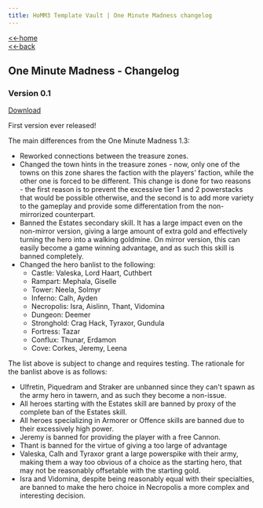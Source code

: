 ```yaml
---
title: HoMM3 Template Vault | One Minute Madness changelog
---
```


[<<-home](../..)  
[<<-back](index.html)

## One Minute Madness - Changelog

### Version 0.1

[Download](./mt_1MM%20v0.1.zip)

First version ever released!

The main differences from the One Minute Madness 1.3:
* Reworked connections between the treasure zones.
* Changed the town hints in the treasure zones - now, only one of the towns on this zone shares the faction with the players' faction, while the other one is forced to be different. This change is done for two reasons - the first reason is to prevent the excessive tier 1 and 2 powerstacks that would be possible otherwise, and the second is to add more variety to the gameplay and provide some differentation from the non-mirrorized counterpart.
* Banned the Estates secondary skill. It has a large impact even on the non-mirror version, giving a large amount of extra gold and effectively turning the hero into a walking goldmine. On mirror version, this can easily become a game winning advantage, and as such this skill is banned completely.
* Changed the hero banlist to the following:
    * Castle: Valeska, Lord Haart, Cuthbert
    * Rampart: Mephala, Giselle
    * Tower: Neela, Solmyr
    * Inferno: Calh, Ayden
    * Necropolis: Isra, Aislinn, Thant, Vidomina
    * Dungeon: Deemer
    * Stronghold: Crag Hack, Tyraxor, Gundula
    * Fortress: Tazar
    * Conflux: Thunar, Erdamon
    * Cove: Corkes, Jeremy, Leena

The list above is subject to change and requires testing. The rationale for the banlist above is as follows:

* Ulfretin, Piquedram and Straker are unbanned since they can't spawn as the army hero in tawern, and as such they become a non-issue.
* All heroes starting with the Estates skill are banned by proxy of the complete ban of the Estates skill.
* All heroes specializing in Armorer or Offence skills are banned due to their excessively high power.
* Jeremy is banned for providing the player with a free Cannon.
* Thant is banned for the virtue of giving a too large of advantage 
* Valeska, Calh and Tyraxor grant a large powerspike with their army, making them a way too obvious of a choice as the starting hero, that may not be reasonably offsetable with the starting gold.
* Isra and Vidomina, despite being reasonably equal with their specialties, are banned to make the hero choice in Necropolis a more complex and interesting decision.